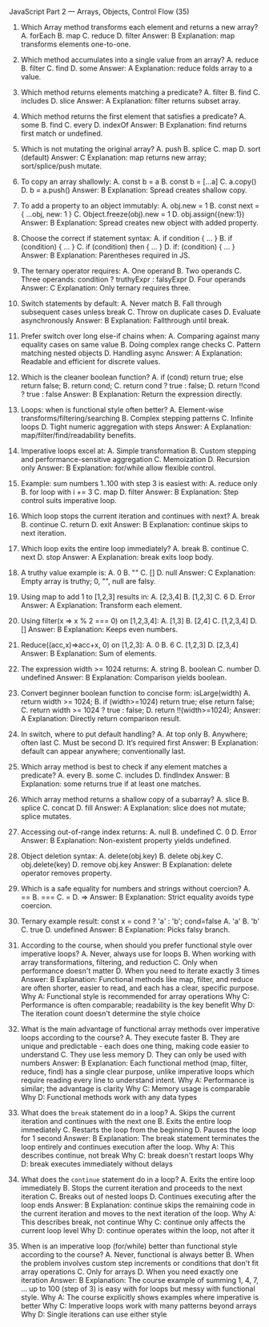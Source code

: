 JavaScript Part 2 — Arrays, Objects, Control Flow (35)

1) Which Array method transforms each element and returns a new array?
   A. forEach
   B. map
   C. reduce
   D. filter
   Answer: B
   Explanation: map transforms elements one-to-one.

2) Which method accumulates into a single value from an array?
   A. reduce
   B. filter
   C. find
   D. some
   Answer: A
   Explanation: reduce folds array to a value.

3) Which method returns elements matching a predicate?
   A. filter
   B. find
   C. includes
   D. slice
   Answer: A
   Explanation: filter returns subset array.

4) Which method returns the first element that satisfies a predicate?
   A. some
   B. find
   C. every
   D. indexOf
   Answer: B
   Explanation: find returns first match or undefined.

5) Which is not mutating the original array?
   A. push
   B. splice
   C. map
   D. sort (default)
   Answer: C
   Explanation: map returns new array; sort/splice/push mutate.

6) To copy an array shallowly:
   A. const b = a
   B. const b = [...a]
   C. a.copy()
   D. b = a.push()
   Answer: B
   Explanation: Spread creates shallow copy.

7) To add a property to an object immutably:
   A. obj.new = 1
   B. const next = { ...obj, new: 1 }
   C. Object.freeze(obj).new = 1
   D. obj.assign({new:1})
   Answer: B
   Explanation: Spread creates new object with added property.

8) Choose the correct if statement syntax:
   A. if condition { ... }
   B. if (condition) { ... }
   C. if (condition) then { ... }
   D. if: (condition) { ... }
   Answer: B
   Explanation: Parentheses required in JS.

9) The ternary operator requires:
   A. One operand
   B. Two operands
   C. Three operands: condition ? truthyExpr : falsyExpr
   D. Four operands
   Answer: C
   Explanation: Only ternary requires three.

10) Switch statements by default:
    A. Never match
    B. Fall through subsequent cases unless break
    C. Throw on duplicate cases
    D. Evaluate asynchronously
    Answer: B
    Explanation: Fallthrough until break.

11) Prefer switch over long else-if chains when:
    A. Comparing against many equality cases on same value
    B. Doing complex range checks
    C. Pattern matching nested objects
    D. Handling async
    Answer: A
    Explanation: Readable and efficient for discrete values.

12) Which is the cleaner boolean function?
    A. if (cond) return true; else return false;
    B. return cond;
    C. return cond ? true : false;
    D. return !!cond ? true : false
    Answer: B
    Explanation: Return the expression directly.

13) Loops: when is functional style often better?
    A. Element-wise transforms/filtering/searching
    B. Complex stepping patterns
    C. Infinite loops
    D. Tight numeric aggregation with steps
    Answer: A
    Explanation: map/filter/find/readability benefits.

14) Imperative loops excel at:
    A. Simple transformation
    B. Custom stepping and performance-sensitive aggregation
    C. Memoization
    D. Recursion only
    Answer: B
    Explanation: for/while allow flexible control.

15) Example: sum numbers 1..100 with step 3 is easiest with:
    A. reduce only
    B. for loop with i += 3
    C. map
    D. filter
    Answer: B
    Explanation: Step control suits imperative loop.

16) Which loop stops the current iteration and continues with next?
    A. break
    B. continue
    C. return
    D. exit
    Answer: B
    Explanation: continue skips to next iteration.

17) Which loop exits the entire loop immediately?
    A. break
    B. continue
    C. next
    D. stop
    Answer: A
    Explanation: break exits loop body.

18) A truthy value example is:
    A. 0
    B. ""
    C. []
    D. null
    Answer: C
    Explanation: Empty array is truthy; 0, "", null are falsy.

19) Using map to add 1 to [1,2,3] results in:
    A. [2,3,4]
    B. [1,2,3]
    C. 6
    D. Error
    Answer: A
    Explanation: Transform each element.

20) Using filter(x => x % 2 === 0) on [1,2,3,4]:
    A. [1,3]
    B. [2,4]
    C. [1,2,3,4]
    D. []
    Answer: B
    Explanation: Keeps even numbers.

21) Reduce((acc,x)=>acc+x, 0) on [1,2,3]:
    A. 0
    B. 6
    C. [1,2,3]
    D. [2,3,4]
    Answer: B
    Explanation: Sum of elements.

22) The expression width >= 1024 returns:
    A. string
    B. boolean
    C. number
    D. undefined
    Answer: B
    Explanation: Comparison yields boolean.

23) Convert beginner boolean function to concise form: isLarge(width)
    A. return width >= 1024;
    B. if (width>=1024) return true; else return false;
    C. return width >= 1024 ? true : false;
    D. return !!(width>=1024);
    Answer: A
    Explanation: Directly return comparison result.

24) In switch, where to put default handling?
    A. At top only
    B. Anywhere; often last
    C. Must be second
    D. It’s required first
    Answer: B
    Explanation: default can appear anywhere; conventionally last.

25) Which array method is best to check if any element matches a predicate?
    A. every
    B. some
    C. includes
    D. findIndex
    Answer: B
    Explanation: some returns true if at least one matches.

26) Which array method returns a shallow copy of a subarray?
    A. slice
    B. splice
    C. concat
    D. fill
    Answer: A
    Explanation: slice does not mutate; splice mutates.

27) Accessing out-of-range index returns:
    A. null
    B. undefined
    C. 0
    D. Error
    Answer: B
    Explanation: Non-existent property yields undefined.

28) Object deletion syntax:
    A. delete(obj.key)
    B. delete obj.key
    C. obj.delete(key)
    D. remove obj.key
    Answer: B
    Explanation: delete operator removes property.

29) Which is a safe equality for numbers and strings without coercion?
    A. ==
    B. ===
    C. =
    D. =>
    Answer: B
    Explanation: Strict equality avoids type coercion.

30) Ternary example result: const x = cond ? 'a' : 'b'; cond=false
    A. 'a'
    B. 'b'
    C. true
    D. undefined
    Answer: B
    Explanation: Picks falsy branch.

31) According to the course, when should you prefer functional style over imperative loops?
    A. Never, always use for loops
    B. When working with array transformations, filtering, and reduction
    C. Only when performance doesn't matter
    D. When you need to iterate exactly 3 times
    Answer: B
    Explanation: Functional methods like map, filter, and reduce are often shorter, easier to read, and each has a clear, specific purpose.
    Why A: Functional style is recommended for array operations
    Why C: Performance is often comparable; readability is the key benefit
    Why D: The iteration count doesn't determine the style choice

32) What is the main advantage of functional array methods over imperative loops according to the course?
    A. They execute faster
    B. They are unique and predictable - each does one thing, making code easier to understand
    C. They use less memory
    D. They can only be used with numbers
    Answer: B
    Explanation: Each functional method (map, filter, reduce, find) has a single clear purpose, unlike imperative loops which require reading every line to understand intent.
    Why A: Performance is similar; the advantage is clarity
    Why C: Memory usage is comparable
    Why D: Functional methods work with any data types

33) What does the `break` statement do in a loop?
    A. Skips the current iteration and continues with the next one
    B. Exits the entire loop immediately
    C. Restarts the loop from the beginning
    D. Pauses the loop for 1 second
    Answer: B
    Explanation: The break statement terminates the loop entirely and continues execution after the loop.
    Why A: This describes continue, not break
    Why C: break doesn't restart loops
    Why D: break executes immediately without delays

34) What does the `continue` statement do in a loop?
    A. Exits the entire loop immediately
    B. Stops the current iteration and proceeds to the next iteration
    C. Breaks out of nested loops
    D. Continues executing after the loop ends
    Answer: B
    Explanation: continue skips the remaining code in the current iteration and moves to the next iteration of the loop.
    Why A: This describes break, not continue
    Why C: continue only affects the current loop level
    Why D: continue operates within the loop, not after it

35) When is an imperative loop (for/while) better than functional style according to the course?
    A. Never, functional is always better
    B. When the problem involves custom step increments or conditions that don't fit array operations
    C. Only for arrays
    D. When you need exactly one iteration
    Answer: B
    Explanation: The course example of summing 1, 4, 7, ...  up to 100 (step of 3) is easy with for loops but messy with functional style.
    Why A: The course explicitly shows examples where imperative is better
    Why C: Imperative loops work with many patterns beyond arrays
    Why D: Single iterations can use either style
